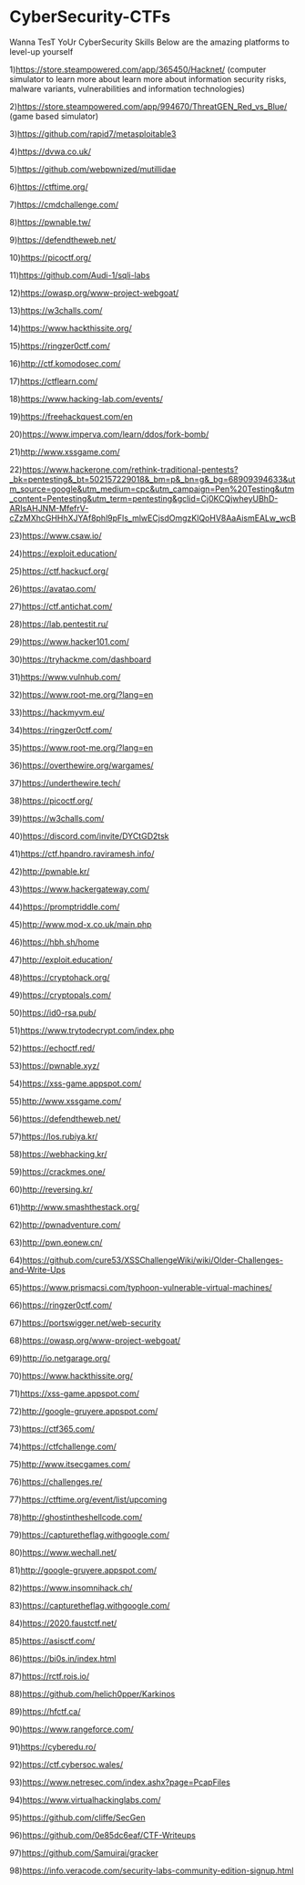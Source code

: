 # CyberSecurity-CTFs
Wanna TesT YoUr CyberSecurity Skills Below are the amazing platforms to level-up yourself 

1)https://store.steampowered.com/app/365450/Hacknet/ (computer simulator to learn more about learn more about information security risks, malware variants, vulnerabilities and information technologies)

2)https://store.steampowered.com/app/994670/ThreatGEN_Red_vs_Blue/ (game based simulator)

3)https://github.com/rapid7/metasploitable3 

4)https://dvwa.co.uk/

5)https://github.com/webpwnized/mutillidae

6)https://ctftime.org/ 

7)https://cmdchallenge.com/

8)https://pwnable.tw/

9)https://defendtheweb.net/

10)https://picoctf.org/

11)https://github.com/Audi-1/sqli-labs

12)https://owasp.org/www-project-webgoat/

13)https://w3challs.com/

14)https://www.hackthissite.org/

15)https://ringzer0ctf.com/

16)http://ctf.komodosec.com/

17)https://ctflearn.com/

18)https://www.hacking-lab.com/events/

19)https://freehackquest.com/en

20)https://www.imperva.com/learn/ddos/fork-bomb/

21)http://www.xssgame.com/

22)https://www.hackerone.com/rethink-traditional-pentests?_bk=pentesting&_bt=502157229018&_bm=p&_bn=g&_bg=68909394633&utm_source=google&utm_medium=cpc&utm_campaign=Pen%20Testing&utm_content=Pentesting&utm_term=pentesting&gclid=Cj0KCQjwheyUBhD-ARIsAHJNM-MfefrV-cZzMXhcGHHhXJYAf8phl9pFls_mlwECjsdOmgzKlQoHV8AaAismEALw_wcB

23)https://www.csaw.io/

24)https://exploit.education/

25)https://ctf.hackucf.org/

26)https://avatao.com/

27)https://ctf.antichat.com/

28)https://lab.pentestit.ru/

29)https://www.hacker101.com/

30)https://tryhackme.com/dashboard

31)https://www.vulnhub.com/

32)https://www.root-me.org/?lang=en

33)https://hackmyvm.eu/

34)https://ringzer0ctf.com/

35)https://www.root-me.org/?lang=en

36)https://overthewire.org/wargames/

37)https://underthewire.tech/

38)https://picoctf.org/

39)https://w3challs.com/

40)https://discord.com/invite/DYCtGD2tsk

41)https://ctf.hpandro.raviramesh.info/

42)http://pwnable.kr/

43)https://www.hackergateway.com/

44)https://promptriddle.com/

45)http://www.mod-x.co.uk/main.php

46)https://hbh.sh/home

47)http://exploit.education/

48)https://cryptohack.org/

49)https://cryptopals.com/

50)https://id0-rsa.pub/

51)https://www.trytodecrypt.com/index.php

52)https://echoctf.red/

53)https://pwnable.xyz/

54)https://xss-game.appspot.com/

55)http://www.xssgame.com/

56)https://defendtheweb.net/

57)https://los.rubiya.kr/

58)https://webhacking.kr/

59)https://crackmes.one/

60)http://reversing.kr/

61)http://www.smashthestack.org/

62)http://pwnadventure.com/

63)http://pwn.eonew.cn/

64)https://github.com/cure53/XSSChallengeWiki/wiki/Older-Challenges-and-Write-Ups

65)https://www.prismacsi.com/typhoon-vulnerable-virtual-machines/

66)https://ringzer0ctf.com/

67)https://portswigger.net/web-security

68)https://owasp.org/www-project-webgoat/

69)http://io.netgarage.org/

70)https://www.hackthissite.org/

71)https://xss-game.appspot.com/

72)http://google-gruyere.appspot.com/

73)https://ctf365.com/

74)https://ctfchallenge.com/

75)http://www.itsecgames.com/

76)https://challenges.re/

77)https://ctftime.org/event/list/upcoming

78)http://ghostintheshellcode.com/

79)https://capturetheflag.withgoogle.com/

80)https://www.wechall.net/

81)http://google-gruyere.appspot.com/

82)https://www.insomnihack.ch/

83)https://capturetheflag.withgoogle.com/

84)https://2020.faustctf.net/

85)https://asisctf.com/

86)https://bi0s.in/index.html

87)https://rctf.rois.io/

88)https://github.com/helich0pper/Karkinos

89)https://hfctf.ca/

90)https://www.rangeforce.com/ 

91)https://cyberedu.ro/

92)https://ctf.cybersoc.wales/

93)https://www.netresec.com/index.ashx?page=PcapFiles

94)https://www.virtualhackinglabs.com/

95)https://github.com/cliffe/SecGen

96)https://github.com/0e85dc6eaf/CTF-Writeups

97)https://github.com/Samuirai/gracker

98)https://info.veracode.com/security-labs-community-edition-signup.html



